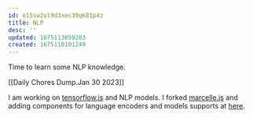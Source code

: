 ```yaml
---
id: e15sw2ol9d3xec39qk81p4z
title: NLP
desc: ''
updated: 1675113059203
created: 1675110101249
---
```


Time to learn some NLP knowledge.

[[Daily Chores Dump.Jan 30 2023]]


 I am working on [tensorflow.js](https://github.com/tensorflow/tfjs) and NLP models. I forked [marcelle.js](https://marcelle.dev) and adding components for language encoders and models supports at [here](https://github.com/cy-moi/marcelle/tree/0.0.6-sentence-encoder).
